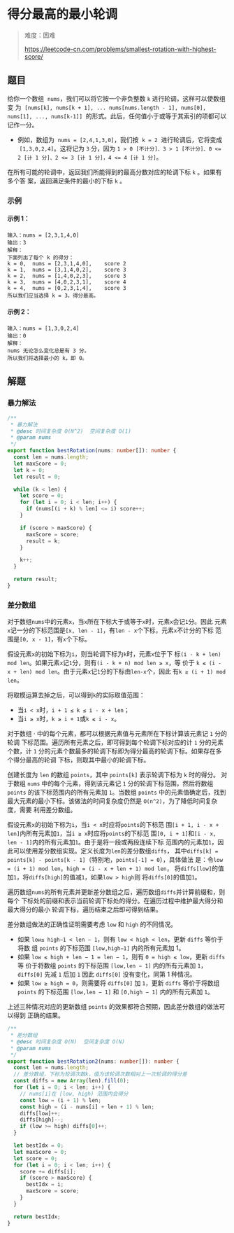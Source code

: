# 得分最高的最小轮调

> 难度：困难
>
> https://leetcode-cn.com/problems/smallest-rotation-with-highest-score/

## 题目

给你一个数组  `nums`，我们可以将它按一个非负整数 `k` 进行轮调，这样可以使数组变
为
 `[nums[k], nums[k + 1], ... nums[nums.length - 1], nums[0], nums[1], ..., nums[k-1]]` 
的形式。此后，任何值小于或等于其索引的项都可以记作一分。

- 例如，数组为  `nums = [2,4,1,3,0]`，我们按  `k = 2`  进行轮调后，它将变成
   `[1,3,0,2,4]`。这将记为 `3` 分，因为
  `1 > 0 [不计分]、3 > 1 [不计分]、0 <= 2 [计 1 分]、2 <= 3 [计 1 分]，4 <= 4 [计 1 分]`。

在所有可能的轮调中，返回我们所能得到的最高分数对应的轮调下标 `k` 。如果有多个答
案，返回满足条件的最小的下标 `k` 。

### 示例

#### 示例 1：

```
输入：nums = [2,3,1,4,0]
输出：3
解释：
下面列出了每个 k 的得分：
k = 0,  nums = [2,3,1,4,0],    score 2
k = 1,  nums = [3,1,4,0,2],    score 3
k = 2,  nums = [1,4,0,2,3],    score 3
k = 3,  nums = [4,0,2,3,1],    score 4
k = 4,  nums = [0,2,3,1,4],    score 3
所以我们应当选择 k = 3，得分最高。
```

#### 示例 2：

```
输入：nums = [1,3,0,2,4]
输出：0
解释：
nums 无论怎么变化总是有 3 分。
所以我们将选择最小的 k，即 0。
```

## 解题

### 暴力解法

```typescript
/**
 * 暴力解法
 * @desc 时间复杂度 O(N^2)  空间复杂度 O(1)
 * @param nums
 */
export function bestRotation(nums: number[]): number {
  const len = nums.length;
  let maxScore = 0;
  let k = 0;
  let result = 0;

  while (k < len) {
    let score = 0;
    for (let i = 0; i < len; i++) {
      if (nums[(i + k) % len] <= i) score++;
    }

    if (score > maxScore) {
      maxScore = score;
      result = k;
    }

    k++;
  }

  return result;
}
```

### 差分数组

对于数组`nums`中的元素`x`，当`x`所在下标大于或等于`x`时，元素`x`会记`1`分。因此
元素`x`记一分的下标范围是`[x, len - 1]`，有`len - x`个下标，元素`x`不计分的下标
范围是`[0, x - 1]`，有`x`个下标。

假设元素`x`的初始下标为`i`，则当轮调下标为`k`时，元素`x`位于下
标`(i - k + len) mod len`。如果元素`x`记`1`分，则有`(i - k + n) mod len ≥ x`，等
价于 `k ≤ (i - x + len) mod len`。由于元素`x`记`1`分的下标由`len-x`个，因此
有`k ≥ (i + 1) mod len`。

将取模运算去掉之后，可以得到`k`的实际取值范围：

- 当`i < x`时，`i + 1 ≤ k ≤ i - x + len`；
- 当`i ≥ x`时，`k ≥ i + 1`或`k ≤ i - x`。

对于数组 · 中的每个元素，都可以根据元素值与元素所在下标计算该元素记 `1` 分的轮调
下标范围。遍历所有元素之后，即可得到每个轮调下标对应的计 `1` 分的元素个数，计
`1` 分的元素个数最多的轮调下标即为得分最高的轮调下标。如果存在多个得分最高的轮调
下标，则取其中最小的轮调下标。

创建长度为 `len` 的数组 `points`，其中 `points[k]` 表示轮调下标为 `k` 时的得分。
对于数组 `nums` 中的每个元素，得到该元素记 `1` 分的轮调下标范围，然后将数组
`points` 的该下标范围内的所有元素加 `1`。当数组 `points` 中的元素值确定后，找到
最大元素的最小下标。该做法的时间复杂度仍然是 `O(n^2)`，为了降低时间复杂度，需要
利用差分数组。

假设元素`x`的初始下标为`i`，当`i < x`时应将`points`的下标范
围`[i + 1, i - x + len]`内所有元素加`1`，当`i ≥ x`时应将`points`的下标范
围`[0, i + 1]`和`[i - x, len - 1]`内的所有元素加`1`。由于是将一段或两段连续下标
范围内的元素加`1`，因此可以使用差分数组实现。定义长度为`len`的差分数组`diffs`，
其中`diffs[k] = points[k] - points[k - 1]`（特别地，`points[-1] = 0`），具体做法
是：令`low = (i + 1) mod len`，`high = (i - x + len + 1) mod len`，
将`diffs[low]`的值加`1`，将`diffs[high]`的值减`1`，如果`low > high`则
将`diffs[0]`的值加`1`。

遍历数组`nums`的所有元素并更新差分数组之后，遍历数组`diffs`并计算前缀和，则每个
下标处的前缀和表示当前轮调下标处的得分。在遍历过程中维护最大得分和最大得分的最小
轮调下标，遍历结束之后即可得到结果。

差分数组做法的正确性证明需要考虑 `low` 和 `high` 的不同情况。

- 如果 `low≤ high−1 < len − 1`，则有 `low < high < len`，更新 `diffs` 等价于将数
  组 `points` 的下标范围 `[low,high−1]` 内的所有元素加 1。
- 如果 `low ≤ high + len − 1 = len − 1`，则有 `0 = high ≤ low`，更新 `diffs` 等
  价于将数组 `points` 的下标范围 `[low,len − 1]` 内的所有元素加 `1`，`diffs[0]`
  先减 `1` 后加 `1` 因此 `diffs[0]` 没有变化，同第 1 种情况。
- 如果 `low ≥ high = 0`，则需要将 `diffs[0]` 加 `1`，更新 `diffs` 等价于将数组
  `points` 的下标范围 `[low,len − 1]` 和 `[0,high − 1]` 内的所有元素加 `1`。

上述三种情况对应的更新数组 `points` 的效果都符合预期，因此差分数组的做法可以得到
正确的结果。

```typescript
/**
 * 差分数组
 * @desc 时间复杂度 O(N)  空间复杂度 O(N)
 * @param nums
 */
export function bestRotation2(nums: number[]): number {
  const len = nums.length;
  // 差分数组，下标为轮调次数k，值为该轮调次数相对上一次轮调的得分差
  const diffs = new Array(len).fill(0);
  for (let i = 0; i < len; i++) {
    // nums[i]在 [low, high) 范围内会得分
    const low = (i + 1) % len;
    const high = (i - nums[i] + len + 1) % len;
    diffs[low]++;
    diffs[high]--;
    if (low >= high) diffs[0]++;
  }

  let bestIdx = 0;
  let maxScore = 0;
  let score = 0;
  for (let i = 0; i < len; i++) {
    score += diffs[i];
    if (score > maxScore) {
      bestIdx = i;
      maxScore = score;
    }
  }

  return bestIdx;
}
```
